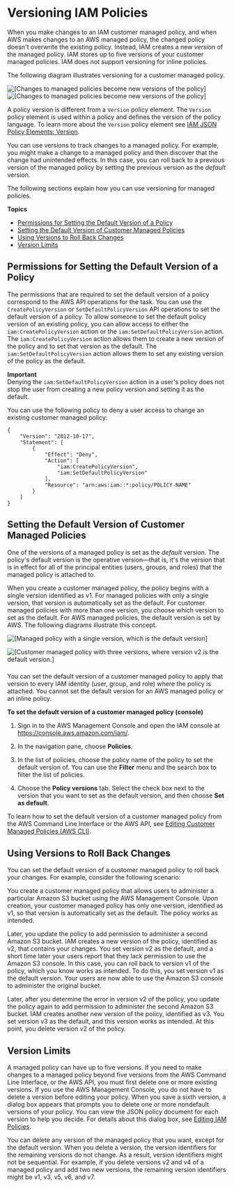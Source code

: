# Versioning IAM Policies<a name="access_policies_managed-versioning"></a>

When you make changes to an IAM customer managed policy, and when AWS makes changes to an AWS managed policy, the changed policy doesn't overwrite the existing policy\. Instead, IAM creates a new *version* of the managed policy\. IAM stores up to five versions of your customer managed policies\. IAM does not support versioning for inline policies\. 

The following diagram illustrates versioning for a customer managed policy\. 

![\[Changes to managed policies become new versions of the policy\]](http://docs.aws.amazon.com/IAM/latest/UserGuide/)![\[Changes to managed policies become new versions of the policy\]](http://docs.aws.amazon.com/IAM/latest/UserGuide/)

A policy version is different from a `Version` policy element\. The `Version` policy element is used within a policy and defines the version of the policy language\. To learn more about the `Version` policy element see [IAM JSON Policy Elements: Version](reference_policies_elements_version.md)\.

You can use versions to track changes to a managed policy\. For example, you might make a change to a managed policy and then discover that the change had unintended effects\. In this case, you can roll back to a previous version of the managed policy by setting the previous version as the *default* version\. 

The following sections explain how you can use versioning for managed policies\.

**Topics**
+ [Permissions for Setting the Default Version of a Policy](#policy-version-permissions)
+ [Setting the Default Version of Customer Managed Policies](#default-version)
+ [Using Versions to Roll Back Changes](#versions-roll-back)
+ [Version Limits](#version-limits)

## Permissions for Setting the Default Version of a Policy<a name="policy-version-permissions"></a>

The permissions that are required to set the default version of a policy correspond to the AWS API operations for the task\. You can use the `CreatePolicyVersion` or `SetDefaultPolicyVersion` API operations to set the default version of a policy\. To allow someone to set the default policy version of an existing policy, you can allow access to either the `iam:CreatePolicyVersion` action or the `iam:SetDefaultPolicyVersion` action\. The `iam:CreatePolicyVersion` action allows them to create a new version of the policy and to set that version as the default\. The `iam:SetDefaultPolicyVersion` action allows them to set any existing version of the policy as the default\.

**Important**  
Denying the `iam:SetDefaultPolicyVersion` action in a user's policy does not stop the user from creating a new policy version and setting it as the default\.

You can use the following policy to deny a user access to change an existing customer managed policy:

```
{
    "Version": "2012-10-17",
    "Statement": [
        {
            "Effect": "Deny",
            "Action": [
                "iam:CreatePolicyVersion",
                "iam:SetDefaultPolicyVersion"
            ],
            "Resource": "arn:aws:iam::*:policy/POLICY-NAME"
        }
    ]
}
```

## Setting the Default Version of Customer Managed Policies<a name="default-version"></a>

One of the versions of a managed policy is set as the *default* version\. The policy's default version is the operative version—that is, it's the version that is in effect for all of the principal entities \(users, groups, and roles\) that the managed policy is attached to\. 

When you create a customer managed policy, the policy begins with a single version identified as v1\. For managed policies with only a single version, that version is automatically set as the default\. For customer managed policies with more than one version, you choose which version to set as the default\. For AWS managed policies, the default version is set by AWS\. The following diagrams illustrate this concept\. 

![\[Managed policy with a single version, which is the default version\]](http://docs.aws.amazon.com/IAM/latest/UserGuide/images/policies-managed-policies-versions-default-one.diagram.png)

![\[Customer managed policy with three versions, where version v2 is the default version.\]](http://docs.aws.amazon.com/IAM/latest/UserGuide/images/policies-managed-policies-versions-default-multiple.diagram.png)

### <a name="set-default-version-managed-policy-console"></a>

You can set the default version of a customer managed policy to apply that version to every IAM identity \(user, group, and role\) where the policy is attached\. You cannot set the default version for an AWS managed policy or an inline policy\.

**To set the default version of a customer managed policy \(console\)**

1. Sign in to the AWS Management Console and open the IAM console at [https://console\.aws\.amazon\.com/iam/](https://console.aws.amazon.com/iam/)\.

1. In the navigation pane, choose **Policies**\.

1. In the list of policies, choose the policy name of the policy to set the default version of\. You can use the **Filter** menu and the search box to filter the list of policies\.

1. Choose the **Policy versions** tab\. Select the check box next to the version that you want to set as the default version, and then choose **Set as default**\.

To learn how to set the default version of a customer managed policy from the AWS Command Line Interface or the AWS API, see [Editing Customer Managed Policies \(AWS CLI\)](access_policies_manage-edit.md#edit-policies-cli-api)\. 

## Using Versions to Roll Back Changes<a name="versions-roll-back"></a>

You can set the default version of a customer managed policy to roll back your changes\. For example, consider the following scenario:

You create a customer managed policy that allows users to administer a particular Amazon S3 bucket using the AWS Management Console\. Upon creation, your customer managed policy has only one version, identified as v1, so that version is automatically set as the default\. The policy works as intended\. 

Later, you update the policy to add permission to administer a second Amazon S3 bucket\. IAM creates a new version of the policy, identified as v2, that contains your changes\. You set version v2 as the default, and a short time later your users report that they lack permission to use the Amazon S3 console\. In this case, you can roll back to version v1 of the policy, which you know works as intended\. To do this, you set version v1 as the default version\. Your users are now able to use the Amazon S3 console to administer the original bucket\. 

Later, after you determine the error in version v2 of the policy, you update the policy again to add permission to administer the second Amazon S3 bucket\. IAM creates another new version of the policy, identified as v3\. You set version v3 as the default, and this version works as intended\. At this point, you delete version v2 of the policy\.

## Version Limits<a name="version-limits"></a>

A managed policy can have up to five versions\. If you need to make changes to a managed policy beyond five versions from the AWS Command Line Interface, or the AWS API, you must first delete one or more existing versions\. If you use the AWS Management Console, you do not have to delete a version before editing your policy\. When you save a sixth version, a dialog box appears that prompts you to delete one or more nondefault versions of your policy\. You can view the JSON policy document for each version to help you decide\. For details about this dialog box, see [Editing IAM Policies](access_policies_manage-edit.md)\.

You can delete any version of the managed policy that you want, except for the default version\. When you delete a version, the version identifiers for the remaining versions do not change\. As a result, version identifiers might not be sequential\. For example, if you delete versions v2 and v4 of a managed policy and add two new versions, the remaining version identifiers might be v1, v3, v5, v6, and v7\. 